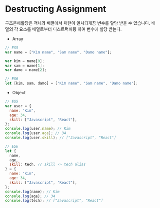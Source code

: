 # Destructing Assignment

구조분해할당은 객체와 배열에서 패턴이 일치되게끔 변수를 할당 받을 수 있습니다. 배열의 각 요소를 배열로부터 디스트럭처링 하여 변수에 할당 받는다.

- Array

```js
// ES5
var name = ["Kim name", "Sam name", "Damo name"];

var kim = name[0];
var sam = name[1];
var damo = name[2];

// ES6
let [kim, sam, damo] = ["Kim name", "Sam name", "Damo name"];
```

- Object

```js
// ES5
var user = {
  name: "Kim",
  age: 34,
  skill: ["Javascript", "React"],
};
console.log(user.name); // Kim
console.log(user.age); // 34
console.log(user.skill); // ["Javascript", "React"]

// ES6
let {
  name,
  age,
  skill: tech, // skill -> tech alias
} = {
  name: "Kim",
  age: 34,
  skill: ["Javascript", "React"],
};
console.log(name); // Kim
console.log(age); // 34
console.log(tech); // ["Javascript", "React"]
```
